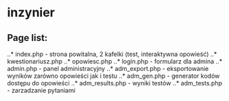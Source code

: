 # inzynier

## Page list: 
..* index.php - strona powitalna, 2 kafelki (test, interaktywna opowieść)
..* kwestionariusz.php
..* opowiesc.php
..* login.php - formularz dla admina
..* admin.php - panel administracyjny
..* adm_export.php - eksportowanie wyników zarówno opowieści jak i testu
..* adm_gen.php - generator kodów dostępu do opowieści
..* adm_results.php - wyniki testów
..* adm_tests.php - zarzadzanie pytaniami